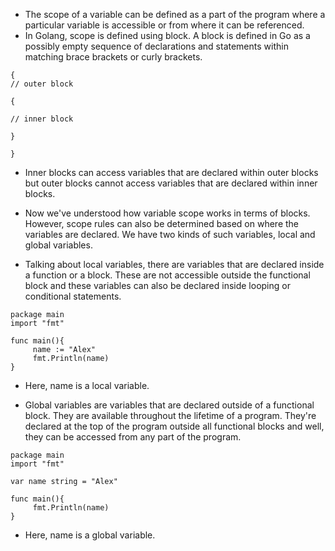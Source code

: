 * The scope of a variable can be defined as a part of the program where a particular variable is accessible or from where it can be referenced. 
* In Golang, scope is defined using block. A block is defined in Go as a possibly empty sequence of declarations and statements within matching brace brackets or curly brackets. 

```
{
// outer block

{

// inner block

}

}
```

* Inner blocks can access variables that are declared within outer blocks but outer blocks cannot access variables that are declared within inner blocks. 



* Now we've understood how variable scope works in terms of blocks. However, scope rules can also be determined based on where the variables are declared. We have two kinds of such variables, local and global variables. 

* Talking about local variables, there are variables that are declared inside a function or a block. These are not accessible outside the functional block and these variables can also be declared inside looping or conditional statements. 

```
package main
import "fmt"

func main(){
     name := "Alex"
     fmt.Println(name)
}
```
* Here, name is a local variable.

* Global variables are variables that are declared outside of a functional block. They are available throughout the lifetime of a program. They're declared at the top of the program outside all functional blocks and well, they can be accessed from any part of the program. 

```
package main
import "fmt"

var name string = "Alex"

func main(){
     fmt.Println(name)
}
```
* Here, name is a global variable.
